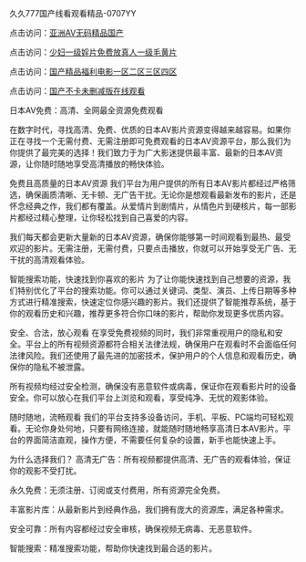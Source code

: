 久久777国产线看观看精品-0707YY

点击访问：<a href="https://gfd-5xg.pages.dev/">亚洲AV无码精品国产</a>

点击访问：<a href="https://fdhf-454.pages.dev/">少妇一级婬片免费放真人一级毛黄片</a>

点击访问：<a href="https://bered.pages.dev/">国产精品福利电影一区二区三区四区</a>

点击访问：<a href="https://rtj-3zo.pages.dev/">国产不卡未删减版在线观看</a>

日本AV免费：高清、全网最全资源免费观看

在数字时代，寻找高清、免费、优质的日本AV影片资源变得越来越容易。如果你正在寻找一个无需付费、无需注册即可免费观看的日本AV资源平台，那么我们为你提供了最完美的选择！我们致力于为广大影迷提供最丰富、最新的日本AV资源，让你随时随地享受高清播放的畅快体验。

免费且高质量的日本AV资源
我们平台为用户提供的所有日本AV影片都经过严格筛选，确保画质清晰、无卡顿、无广告干扰。无论你是想观看最新发布的影片，还是怀念经典之作，我们都有覆盖。从爱情片到剧情片，从情色片到硬核片，每一部影片都经过精心整理，让你轻松找到自己喜爱的内容。

我们每天都会更新大量新的日本AV资源，确保你能够第一时间观看到最热、最受欢迎的影片。无需注册，无需付费，只要点击播放，你就可以开始享受无广告、无干扰的高清观看体验。

智能搜索功能，快速找到你喜欢的影片
为了让你能快速找到自己想要的资源，我们特别优化了平台的搜索功能。你可以通过关键词、类型、演员、上传日期等多种方式进行精准搜索，快速定位你感兴趣的影片。我们还提供了智能推荐系统，基于你的观看历史和兴趣，推荐更多符合你口味的影片，帮助你发现更多优质内容。

安全、合法，放心观看
在享受免费视频的同时，我们非常重视用户的隐私和安全。平台上的所有视频资源都符合相关法律法规，确保用户在观看时不会面临任何法律风险。我们还使用了最先进的加密技术，保护用户的个人信息和观看历史，确保你的隐私不被泄露。

所有视频均经过安全检测，确保没有恶意软件或病毒，保证你在观看影片时的设备安全。你可以放心在我们平台上浏览和观看，享受纯净、无忧的观影体验。

随时随地，流畅观看
我们的平台支持多设备访问，手机、平板、PC端均可轻松观看。无论你身处何地，只要有网络连接，就能随时随地畅享高清日本AV影片。平台的界面简洁直观，操作方便，不需要任何复杂的设置，新手也能快速上手。

为什么选择我们？
高清无广告：所有视频都提供高清、无广告的观看体验，保证你的观影不受打扰。

永久免费：无须注册、订阅或支付费用，所有资源完全免费。

丰富影片库：从最新影片到经典作品，我们拥有庞大的资源库，满足各种需求。

安全可靠：所有内容都经过安全审核，确保视频无病毒、无恶意软件。

智能搜索：精准搜索功能，帮助你快速找到最合适的影片。

<span style="display:none;">[Canonical link]( https://github.com/na20250707/na7 ）</span>
